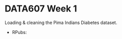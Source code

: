 # DATA607 Week 1

Loading & cleaning the Pima Indians Diabetes dataset.

- RPubs: <paste your RPubs link>
